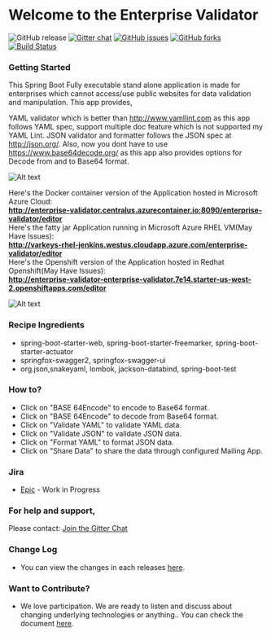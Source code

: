 
# Welcome to the Enterprise Validator

![GitHub release](https://img.shields.io/github/release/anandvarkeyphilips/enterprise-validator.svg)
[![Gitter chat](https://badges.gitter.im/gitterHQ/gitter.png)](https://gitter.im/enterprise-validator/Lobby)
[![GitHub issues](https://img.shields.io/github/issues/anandvarkeyphilips/enterprise-validator.svg)](https://github.com/anandvarkeyphilips/enterprise-validator/issues)
[![GitHub forks](https://img.shields.io/github/forks/anandvarkeyphilips/enterprise-validator.svg)](https://github.com/anandvarkeyphilips/enterprise-validator/network)
[![Build Status](http://varkeys-rhel-jenkins.westus.cloudapp.azure.com:8080/buildStatus/icon?job=pipeline-job)](http://varkeys-rhel-jenkins.westus.cloudapp.azure.com:8080/job/pipeline-job/)

### Getting Started

This Spring Boot Fully executable stand alone application is made for enterprises which cannot access/use public
websites for data validation and manipulation. This app provides,

YAML validator which is better than http://www.yamllint.com as this app follows YAML spec, support multiple doc feature
which is not supported my YAML Lint. JSON validator and formatter follows the JSON spec at http://json.org/. Also, now 
you dont have to use https://www.base64decode.org/ as this app also provides options for Decode from and to Base64 format.

![Alt text](https://github.com/anandvarkeyphilips/enterprise-validator/blob/master/.github/README-IMAGES/enterprise-validator.png?raw=true?raw=true)

Here's the Docker container version of the Application hosted in Microsoft Azure Cloud:  
**http://enterprise-validator.centralus.azurecontainer.io:8090/enterprise-validator/editor**  
Here's the fatty jar Application running in Microsoft Azure RHEL VM(May Have Issues):  
**http://varkeys-rhel-jenkins.westus.cloudapp.azure.com/enterprise-validator/editor**  
Here's the Openshift version of the Application hosted in Redhat Openshift(May Have Issues):  
**http://enterprise-validator-enterprise-validator.7e14.starter-us-west-2.openshiftapps.com/editor**  

![Alt text](https://github.com/anandvarkeyphilips/enterprise-validator/blob/master/.github/README-IMAGES/enterprise-validator.png?raw=true?raw=true "Enterprise Validator Suite")

### Recipe Ingredients
 * spring-boot-starter-web, spring-boot-starter-freemarker, spring-boot-starter-actuator
 * springfox-swagger2, springfox-swagger-ui
 * org.json,snakeyaml, lombok, jackson-databind, spring-boot-test


### How to?
* Click on "BASE 64Encode" to encode to Base64 format.
* Click on "BASE 64Encode" to decode from Base64 format.
* Click on "Validate YAML" to validate YAML data.
* Click on "Validate JSON" to validate JSON data.
* Click on "Format YAML" to format JSON data.
* Click on "Share Data" to share the data through configured Mailing App.


### Jira
* [Epic](https://jira.global.atlassian.com/browse/<JIRA-ID>) - Work in Progress

### For help and support,
Please contact: [Join the Gitter Chat](https://gitter.im/enterprise-validator/Lobby/)

### Change Log
 
 * You can view the changes in each releases [here](https://github.com/anandvarkeyphilips/enterprise-validator/releases).
 
### Want to Contribute?
  * We love participation. We are ready to listen and discuss about changing underlying technologies or anything..
    You can check the document [here](CONTRIBUTING.md).
